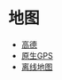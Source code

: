 # 地图

- [高德](/notes/android/map/amap.md)
- [原生GPS](/notes/android/map/gps.md)
- [离线地图](/notes/android/map/offlinemap.md)
